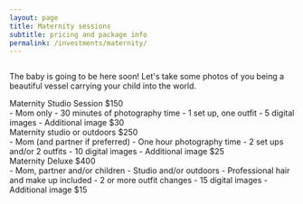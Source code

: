 ```yaml
---
layout: page
title: Maternity sessions
subtitle: pricing and package info
permalink: /investments/maternity/
---
```


<figure class="mb-10">
  <img src="/images/investments-maternity-feature.jpg" class="rounded-lg" alt="">
</figure>

<p class="has-drop-cap">
  The baby is going to be here soon! Let's take some photos of you being a beautiful vessel carrying your child into the world.
</p>

<div>
  <span class="font-sans">Maternity Studio Session $150</span>
</div>
- Mom only
- 30 minutes of photography time
- 1 set up, one outfit
- 5 digital images
- Additional image $30

<div>
  <span class="font-sans">Maternity studio or outdoors $250</span>
</div>
- Mom (and partner if preferred)
- One hour photography time
- 2 set ups and/or 2 outfits
- 10 digital images
- Additional image $25

<div>
  <span class="font-sans">Maternity Deluxe $400</span>
</div>
- Mom, partner and/or children
- Studio and/or outdoors
- Professional hair and make up included
- 2 or more outfit changes
- 15 digital images
- Additional image $15

